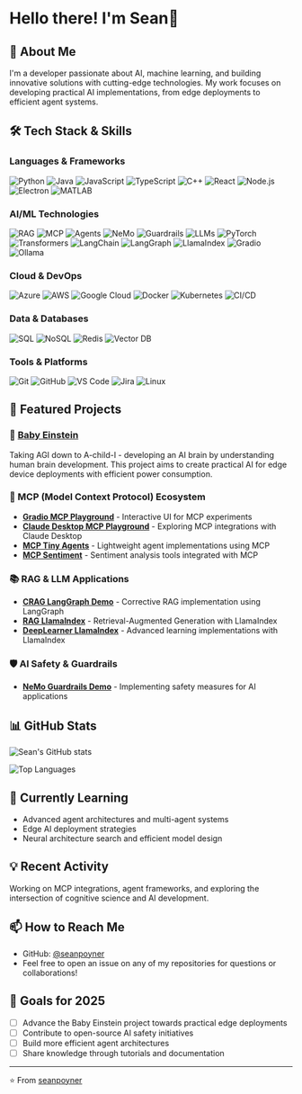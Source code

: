 # Hello there! I'm Sean👋

## 🚀 About Me
I'm a developer passionate about AI, machine learning, and building innovative solutions with cutting-edge technologies. My work focuses on developing practical AI implementations, from edge deployments to efficient agent systems.

## 🛠️ Tech Stack & Skills

### Languages & Frameworks
![Python](https://img.shields.io/badge/Python-3776AB?style=for-the-badge&logo=python&logoColor=white)
![Java](https://img.shields.io/badge/Java-ED8B00?style=for-the-badge&logo=openjdk&logoColor=white)
![JavaScript](https://img.shields.io/badge/JavaScript-F7DF1E?style=for-the-badge&logo=javascript&logoColor=black)
![TypeScript](https://img.shields.io/badge/TypeScript-3178C6?style=for-the-badge&logo=typescript&logoColor=white)
![C++](https://img.shields.io/badge/C%2B%2B-00599C?style=for-the-badge&logo=c%2B%2B&logoColor=white)
![React](https://img.shields.io/badge/React-20232A?style=for-the-badge&logo=react&logoColor=61DAFB)
![Node.js](https://img.shields.io/badge/Node.js-43853D?style=for-the-badge&logo=node.js&logoColor=white)
![Electron](https://img.shields.io/badge/Electron-2C2C2E?style=for-the-badge&logo=electron&logoColor=white)
![MATLAB](https://img.shields.io/badge/MATLAB-0076A8?style=for-the-badge&logo=matlab&logoColor=white)

### AI/ML Technologies
![RAG](https://img.shields.io/badge/RAG-FF4B4B?style=for-the-badge)
![MCP](https://img.shields.io/badge/MCP-FFD700?style=for-the-badge)
![Agents](https://img.shields.io/badge/Agents-32CD32?style=for-the-badge)
![NeMo](https://img.shields.io/badge/NeMo-00BFFF?style=for-the-badge)
![Guardrails](https://img.shields.io/badge/Guardrails-FF4500?style=for-the-badge)
![LLMs](https://img.shields.io/badge/LLMs-00CED1?style=for-the-badge)
![PyTorch](https://img.shields.io/badge/PyTorch-EE4C2C?style=for-the-badge&logo=pytorch&logoColor=white)
![Transformers](https://img.shields.io/badge/Transformers-FF6F00?style=for-the-badge&logo=huggingface&logoColor=white)
![LangChain](https://img.shields.io/badge/LangChain-1C3A4B?style=for-the-badge)
![LangGraph](https://img.shields.io/badge/LangGraph-4B0082?style=for-the-badge)
![LlamaIndex](https://img.shields.io/badge/LlamaIndex-7E4798?style=for-the-badge)
![Gradio](https://img.shields.io/badge/Gradio-FF7C00?style=for-the-badge)
![Ollama](https://img.shields.io/badge/Ollama-000000?style=for-the-badge&logo=ollama&logoColor=white)

### Cloud & DevOps
![Azure](https://img.shields.io/badge/Microsoft_Azure-0078D4?style=for-the-badge&logo=microsoft-azure&logoColor=white)
![AWS](https://img.shields.io/badge/Amazon_AWS-232F3E?style=for-the-badge&logo=amazon-aws&logoColor=white)
![Google Cloud](https://img.shields.io/badge/Google_Cloud-4285F4?style=for-the-badge&logo=google-cloud&logoColor=white)
![Docker](https://img.shields.io/badge/Docker-2496ED?style=for-the-badge&logo=docker&logoColor=white)
![Kubernetes](https://img.shields.io/badge/Kubernetes-326CE5?style=for-the-badge&logo=kubernetes&logoColor=white)
![CI/CD](https://img.shields.io/badge/CI%2FCD-2088FF?style=for-the-badge&logo=github-actions&logoColor=white)

### Data & Databases
![SQL](https://img.shields.io/badge/SQL-003B57?style=for-the-badge&logo=postgresql&logoColor=white)
![NoSQL](https://img.shields.io/badge/NoSQL-4DB33D?style=for-the-badge&logo=mongodb&logoColor=white)
![Redis](https://img.shields.io/badge/Redis-DC382D?style=for-the-badge&logo=redis&logoColor=white)
![Vector DB](https://img.shields.io/badge/Vector_DB-7E4798?style=for-the-badge)

### Tools & Platforms
![Git](https://img.shields.io/badge/Git-F05032?style=for-the-badge&logo=git&logoColor=white)
![GitHub](https://img.shields.io/badge/GitHub-100000?style=for-the-badge&logo=github&logoColor=white)
![VS Code](https://img.shields.io/badge/VS_Code-0078D4?style=for-the-badge&logo=visual-studio-code&logoColor=white)
![Jira](https://img.shields.io/badge/Jira-0052CC?style=for-the-badge&logo=jira&logoColor=white)
![Linux](https://img.shields.io/badge/Linux-FCC624?style=for-the-badge&logo=linux&logoColor=black)

## 🔭 Featured Projects

### 🧠 [Baby Einstein](https://github.com/seanpoyner/baby-einstein)
Taking AGI down to A-child-I - developing an AI brain by understanding human brain development. This project aims to create practical AI for edge device deployments with efficient power consumption.

### 🤖 MCP (Model Context Protocol) Ecosystem
- **[Gradio MCP Playground](https://github.com/seanpoyner/gradio-mcp-playground)** - Interactive UI for MCP experiments
- **[Claude Desktop MCP Playground](https://github.com/seanpoyner/claude-desktop-mcp-playground)** - Exploring MCP integrations with Claude Desktop
- **[MCP Tiny Agents](https://github.com/seanpoyner/mcp-tiny-agents)** - Lightweight agent implementations using MCP
- **[MCP Sentiment](https://github.com/seanpoyner/mcp-sentiment)** - Sentiment analysis tools integrated with MCP

### 📚 RAG & LLM Applications
- **[CRAG LangGraph Demo](https://github.com/seanpoyner/CRAG_langgraph_DEMO)** - Corrective RAG implementation using LangGraph
- **[RAG LlamaIndex](https://github.com/seanpoyner/RAG_llama_index)** - Retrieval-Augmented Generation with LlamaIndex
- **[DeepLearner LlamaIndex](https://github.com/seanpoyner/deeplearner_llama_index)** - Advanced learning implementations with LlamaIndex

### 🛡️ AI Safety & Guardrails
- **[NeMo Guardrails Demo](https://github.com/seanpoyner/NeMo_Guardrails_DEMO)** - Implementing safety measures for AI applications

## 📊 GitHub Stats

![Sean's GitHub stats](https://github-readme-stats.vercel.app/api?username=seanpoyner&show_icons=true&theme=dark)

![Top Languages](https://github-readme-stats.vercel.app/api/top-langs/?username=seanpoyner&layout=compact&theme=dark)

## 🌱 Currently Learning
- Advanced agent architectures and multi-agent systems
- Edge AI deployment strategies
- Neural architecture search and efficient model design

## 💡 Recent Activity
<!--START_SECTION:activity-->
Working on MCP integrations, agent frameworks, and exploring the intersection of cognitive science and AI development.
<!--END_SECTION:activity-->

## 📫 How to Reach Me
- GitHub: [@seanpoyner](https://github.com/seanpoyner)
- Feel free to open an issue on any of my repositories for questions or collaborations!

## 🎯 Goals for 2025
- [ ] Advance the Baby Einstein project towards practical edge deployments
- [ ] Contribute to open-source AI safety initiatives
- [ ] Build more efficient agent architectures
- [ ] Share knowledge through tutorials and documentation

---

⭐️ From [seanpoyner](https://github.com/seanpoyner)
